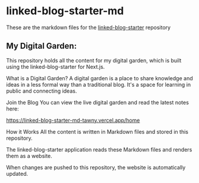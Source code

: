 # linked-blog-starter-md
These are the markdown files for the [linked-blog-starter](https://github.com/matthewwong525/linked-blog-starter) repository


My Digital Garden:
----------------------------------------------------------------------
This repository holds all the content for my digital garden, which is built using the linked-blog-starter for Next.js.

What is a Digital Garden?
A digital garden is a place to share knowledge and ideas in a less formal way than a traditional blog. It's a space for learning in public and connecting ideas.

Join the Blog
You can view the live digital garden and read the latest notes here:

https://linked-blog-starter-md-tawny.vercel.app/home

How it Works
All the content is written in Markdown files and stored in this repository.

The linked-blog-starter application reads these Markdown files and renders them as a website.

When changes are pushed to this repository, the website is automatically updated.
